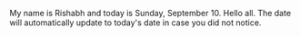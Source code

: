 My name is Rishabh and today is Sunday, September 10. Hello all. The date will automatically update to today's date in case you did not notice.
